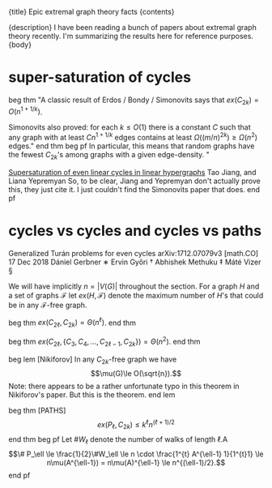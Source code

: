 {title}
Epic extremal graph theory facts
{contents}

{description}
I have been reading a bunch of papers about extremal graph theory
recently. I'm summarizing the results here for reference purposes.
{body}

# super-saturation of cycles

beg thm
"A classic result of Erdos / Bondy / Simonovits says that
$ex(C_{2k}) = O(n^{1+1/k})$.

Simonovits also proved: for each $k\le O(1)$ there is a constant
$C$ such that any graph with at least $Cn^{1+1/k}$ edges contains
at least $\Omega((m/n)^{2k}) \ge \Omega(n^2)$ edges."
end thm
beg pf
In particular, this means that random graphs have the fewest
$C_{2k}$'s among graphs with a given edge-density. "

[Supersaturation of even linear cycles in linear hypergraphs](https://www.cambridge.org/core/services/aop-cambridge-core/content/view/240493C1F42618819DA9B16CE7F3E4BD/S0963548320000206a.pdf/supersaturation-of-even-linear-cycles-in-linear-hypergraphs.pdf)
Tao Jiang, and Liana Yepremyan
So, to be clear, Jiang and Yepremyan don't actually prove this,
they just cite it. I
just couldn't find the Simonovits paper that does.
end pf

# cycles vs cycles and cycles vs paths
Generalized Turán problems for even cycles
arXiv:1712.07079v3 [math.CO] 17 Dec 2018
Dániel Gerbner ∗
Ervin Győri †
Abhishek Methuku ‡
Máté Vizer §

We will have implicitly $n = |V(G)|$ throughout the section. For
a graph $H$ and a set of graphs $\mathcal{F}$ let $ex(H,
\mathcal{F})$ denote the maximum number of $H$'s that could be in
any $\mathcal{F}$-free graph.

beg thm
$ex(C_{2\ell}, C_{2k}) = \Theta(n^{\ell})$.
end thm

beg thm 
$ex(C_{2\ell}, \{C_3,C_4,\ldots, C_{2\ell-1}, C_{2k}\}) =
\Theta(n^{2})$.
end thm

beg lem [Nikiforov]
In any $C_{2k}$-free graph we have
 $$\mu(G)\le O(\sqrt{n}).$$
Note: there appears to be a rather unfortunate typo in this theorem in Nikiforov's paper. But this is the theorem.
end lem

beg thm [PATHS]
$$ex(P_\ell, C_{2k}) \le k^{\ell} n^{(\ell+1)/2}$$
end thm
beg pf
Let $\# W_\ell$ denote the number of walks of length $\ell$.A
$$\# P_\ell \le \frac{1}{2}\#W_\ell \le n \cdot \frac{1^{t} A^{\ell-1} 1}{1^{t}1} \le n\mu(A^{\ell-1}) = n\mu(A)^{\ell-1} \le n^{(\ell-1)/2}.$$
end pf

